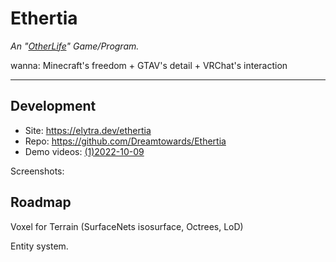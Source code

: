
# Ethertia

_An "[OtherLife](https://en.wikipedia.org/wiki/OtherLife)" Game/Program._  

wanna: Minecraft's freedom + GTAV's detail + VRChat's interaction

---

## Development

- Site: https://elytra.dev/ethertia
- Repo: https://github.com/Dreamtowards/Ethertia
- Demo videos: [(1)2022-10-09]()

Screenshots:



## Roadmap




Voxel for Terrain (SurfaceNets isosurface, Octrees, LoD)

Entity system.